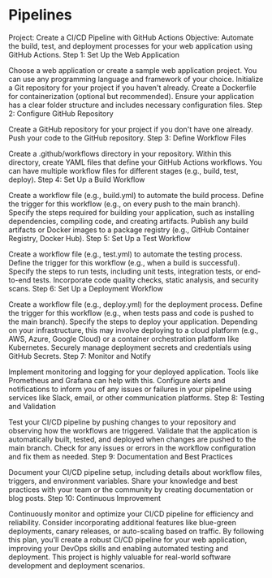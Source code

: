 # Pipelines
Project: Create a CI/CD Pipeline with GitHub Actions  Objective: Automate the build, test, and deployment processes for your web application using GitHub Actions.
Step 1: Set Up the Web Application

Choose a web application or create a sample web application project. You can use any programming language and framework of your choice.
Initialize a Git repository for your project if you haven't already.
Create a Dockerfile for containerization (optional but recommended).
Ensure your application has a clear folder structure and includes necessary configuration files.
Step 2: Configure GitHub Repository

Create a GitHub repository for your project if you don't have one already.
Push your code to the GitHub repository.
Step 3: Define Workflow Files

Create a .github/workflows directory in your repository.
Within this directory, create YAML files that define your GitHub Actions workflows. You can have multiple workflow files for different stages (e.g., build, test, deploy).
Step 4: Set Up a Build Workflow

Create a workflow file (e.g., build.yml) to automate the build process.
Define the trigger for this workflow (e.g., on every push to the main branch).
Specify the steps required for building your application, such as installing dependencies, compiling code, and creating artifacts.
Publish any build artifacts or Docker images to a package registry (e.g., GitHub Container Registry, Docker Hub).
Step 5: Set Up a Test Workflow

Create a workflow file (e.g., test.yml) to automate the testing process.
Define the trigger for this workflow (e.g., when a build is successful).
Specify the steps to run tests, including unit tests, integration tests, or end-to-end tests.
Incorporate code quality checks, static analysis, and security scans.
Step 6: Set Up a Deployment Workflow

Create a workflow file (e.g., deploy.yml) for the deployment process.
Define the trigger for this workflow (e.g., when tests pass and code is pushed to the main branch).
Specify the steps to deploy your application. Depending on your infrastructure, this may involve deploying to a cloud platform (e.g., AWS, Azure, Google Cloud) or a container orchestration platform like Kubernetes.
Securely manage deployment secrets and credentials using GitHub Secrets.
Step 7: Monitor and Notify

Implement monitoring and logging for your deployed application. Tools like Prometheus and Grafana can help with this.
Configure alerts and notifications to inform you of any issues or failures in your pipeline using services like Slack, email, or other communication platforms.
Step 8: Testing and Validation

Test your CI/CD pipeline by pushing changes to your repository and observing how the workflows are triggered.
Validate that the application is automatically built, tested, and deployed when changes are pushed to the main branch.
Check for any issues or errors in the workflow configuration and fix them as needed.
Step 9: Documentation and Best Practices

Document your CI/CD pipeline setup, including details about workflow files, triggers, and environment variables.
Share your knowledge and best practices with your team or the community by creating documentation or blog posts.
Step 10: Continuous Improvement

Continuously monitor and optimize your CI/CD pipeline for efficiency and reliability.
Consider incorporating additional features like blue-green deployments, canary releases, or auto-scaling based on traffic.
By following this plan, you'll create a robust CI/CD pipeline for your web application, improving your DevOps skills and enabling automated testing and deployment. This project is highly valuable for real-world software development and deployment scenarios.
